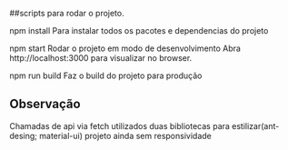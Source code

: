 ##scripts para rodar o projeto.

npm install
Para instalar todos os pacotes e dependencias do projeto

npm start
Rodar o projeto em modo de desenvolvimento
Abra http://localhost:3000 para visualizar no browser.

npm run build
Faz o build do projeto para produção

## Observação 
Chamadas de api via fetch 
utilizados duas bibliotecas para estilizar(ant-desing; material-ui)
projeto ainda sem responsividade
